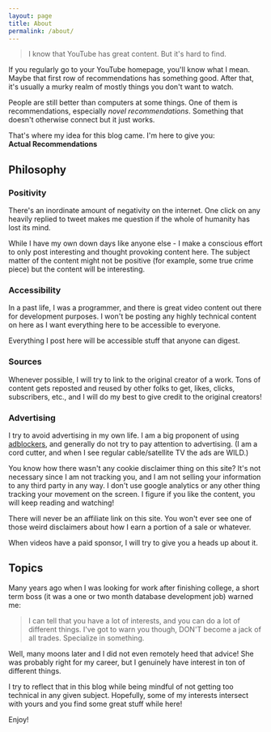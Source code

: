 ```yaml
---
layout: page
title: About
permalink: /about/
---
```


> I know that YouTube has great content. But it's hard to find.

If you regularly go to your YouTube homepage, you'll know what I mean. Maybe that first row of recommendations has something good. After that, it's usually a murky realm of mostly things you don't want to watch.

People are still better than computers at some things. One of them is recommendations, especially *novel recommendations*. Something that doesn't otherwise connect but it just works. 

That's where my idea for this blog came. I'm here to give you:  
**Actual Recommendations**

## Philosophy
### Positivity
There's an inordinate amount of negativity on the internet. One click on any heavily replied to tweet makes me question if the whole of humanity has lost its mind.

While I have my own down days like anyone else - I make a conscious effort to only post interesting and thought provoking content here. The subject matter of the content might not be positive (for example, some true crime piece) but the content will be interesting.

### Accessibility
In a past life, I was a programmer, and there is great video content out there for development purposes. I won't be posting any highly technical content on here as I want everything here to be accessible to everyone.

Everything I post here will be accessible stuff that anyone can digest.

### Sources
Whenever possible, I will try to link to the original creator of a work. Tons of content gets reposted and reused by other folks to get, likes, clicks, subscribers, etc., and I will do my best to give credit to the original creators!

### Advertising
I try to avoid advertising in my own life. I am a big proponent of using [adblockers](https://ublockorigin.com/), and generally do not try to pay attention to advertising. (I am a cord cutter, and when I see regular cable/satellite TV the ads are WILD.)

You know how there wasn't any cookie disclaimer thing on this site? It's not necessary since I am not tracking you, and I am not selling your information to any third party in any way. I don't use google analytics or any other thing tracking your movement on the screen. I figure if you like the content, you will keep reading and watching!

There will never be an affiliate link on this site. You won't ever see one of those weird disclaimers about how I earn a portion of a sale or whatever.

When videos have a paid sponsor, I will try to give you a heads up about it.

## Topics
Many years ago when I was looking for work after finishing college, a short term boss (it was a one or two month database development job) warned me:
> I can tell that you have a lot of interests, and you can do a lot of different things. I've got to warn you though, DON'T become a jack of all trades. Specialize in something.

Well, many moons later and I did not even remotely heed that advice! She was probably right for my career, but I genuinely have interest in ton of different things.

I try to reflect that in this blog while being mindful of not getting too technical in any given subject. Hopefully, some of my interests intersect with yours and you find some great stuff while here!

Enjoy!